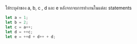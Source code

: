 ให้ระบุค่าของ a, b, c , d และ e หลังจากจบการทำงานในแต่ละ statements

```js
let a = 1;
let b = 2;
let c = a++;
let d = ++c;
let e = ++d + d++ + d;
```
